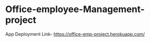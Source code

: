 # Office-employee-Management-project
App Deployment Link-
https://office-emp-project.herokuapp.com/
